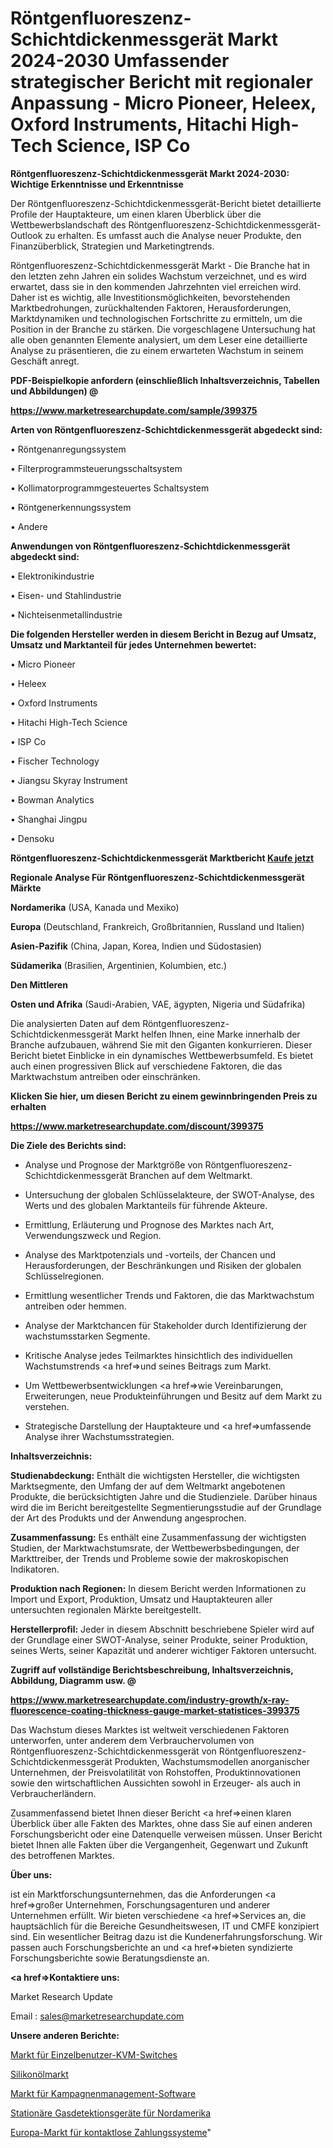 # Röntgenfluoreszenz-Schichtdickenmessgerät Markt 2024-2030 Umfassender strategischer Bericht mit regionaler Anpassung - Micro Pioneer, Heleex, Oxford Instruments, Hitachi High-Tech Science, ISP Co

<strong>Röntgenfluoreszenz-Schichtdickenmessgerät Markt 2024-2030: Wichtige Erkenntnisse und Erkenntnisse</strong>

Der Röntgenfluoreszenz-Schichtdickenmessgerät-Bericht bietet detaillierte Profile der Hauptakteure, um einen klaren Überblick über die Wettbewerbslandschaft des Röntgenfluoreszenz-Schichtdickenmessgerät-Outlook zu erhalten. Es umfasst auch die Analyse neuer Produkte, den Finanzüberblick, Strategien und Marketingtrends.

Röntgenfluoreszenz-Schichtdickenmessgerät Markt - Die Branche hat in den letzten zehn Jahren ein solides Wachstum verzeichnet, und es wird erwartet, dass sie in den kommenden Jahrzehnten viel erreichen wird. Daher ist es wichtig, alle Investitionsmöglichkeiten, bevorstehenden Marktbedrohungen, zurückhaltenden Faktoren, Herausforderungen, Marktdynamiken und technologischen Fortschritte zu ermitteln, um die Position in der Branche zu stärken. Die vorgeschlagene Untersuchung hat alle oben genannten Elemente analysiert, um dem Leser eine detaillierte Analyse zu präsentieren, die zu einem erwarteten Wachstum in seinem Geschäft anregt.



<strong><b>PDF-Beispielkopie anfordern (einschließlich Inhaltsverzeichnis, Tabellen und Abbildungen) @ </b></strong>

<strong><a href=https://www.marketresearchupdate.com/sample/399375>

<strong>https://www.marketresearchupdate.com/sample/399375</u></a></strong></strong>



<strong>Arten von Röntgenfluoreszenz-Schichtdickenmessgerät abgedeckt sind:</strong>

• Röntgenanregungssystem

• Filterprogrammsteuerungsschaltsystem

• Kollimatorprogrammgesteuertes Schaltsystem

• Röntgenerkennungssystem

• Andere



<strong>Anwendungen von Röntgenfluoreszenz-Schichtdickenmessgerät abgedeckt sind:</strong>

• Elektronikindustrie

• Eisen- und Stahlindustrie

• Nichteisenmetallindustrie



<strong>Die folgenden Hersteller werden in diesem Bericht in Bezug auf Umsatz, Umsatz und Marktanteil für jedes Unternehmen bewertet:</strong>

• Micro Pioneer

• Heleex

• Oxford Instruments

• Hitachi High-Tech Science

• ISP Co

• Fischer Technology

• Jiangsu Skyray Instrument

• Bowman Analytics

• Shanghai Jingpu

• Densoku



<strong>Röntgenfluoreszenz-Schichtdickenmessgerät Marktbericht <a href=https://www.marketresearchupdate.com/buynow/399375>Kaufe jetzt</a></strong>



<strong>Regionale Analyse Für Röntgenfluoreszenz-Schichtdickenmessgerät Märkte</strong>



<strong>Nordamerika</strong> (USA, Kanada und Mexiko)



<strong>Europa</strong> (Deutschland, Frankreich, Großbritannien, Russland und Italien)



<strong>Asien-Pazifik</strong> (China, Japan, Korea, Indien und Südostasien)



<strong>Südamerika</strong> (Brasilien, Argentinien, Kolumbien, etc.)



<strong>Den Mittleren</strong> 

<strong>Osten und Afrika</strong> (Saudi-Arabien, VAE, ägypten, Nigeria und Südafrika)

Die analysierten Daten auf dem Röntgenfluoreszenz-Schichtdickenmessgerät Markt helfen Ihnen, eine Marke innerhalb der Branche aufzubauen, während Sie mit den Giganten konkurrieren. Dieser Bericht bietet Einblicke in ein dynamisches Wettbewerbsumfeld. Es bietet auch einen progressiven Blick auf verschiedene Faktoren, die das Marktwachstum antreiben oder einschränken.



<strong>Klicken Sie hier, um diesen Bericht zu einem gewinnbringenden Preis zu erhalten
</strong>

<strong><a href=https://www.marketresearchupdate.com/discount/399375>https://www.marketresearchupdate.com/discount/399375</b></u></strong></a>



<strong>Die Ziele des Berichts sind:</strong>

- Analyse und Prognose der Marktgröße von Röntgenfluoreszenz-Schichtdickenmessgerät Branchen auf dem Weltmarkt.

- Untersuchung der globalen Schlüsselakteure, der SWOT-Analyse, des Werts und des globalen Marktanteils für führende Akteure.

- Ermittlung, Erläuterung und Prognose des Marktes nach Art, Verwendungszweck und Region.

- Analyse des Marktpotenzials und -vorteils, der Chancen und Herausforderungen, der Beschränkungen und Risiken der globalen Schlüsselregionen.

- Ermittlung wesentlicher Trends und Faktoren, die das Marktwachstum antreiben oder hemmen.

- Analyse der Marktchancen für Stakeholder durch Identifizierung der wachstumsstarken Segmente.

- Kritische Analyse jedes Teilmarktes hinsichtlich des individuellen Wachstumstrends <a href=>und</a> seines Beitrags zum Markt.

- Um Wettbewerbsentwicklungen <a href=>wie</a> Vereinbarungen, Erweiterungen, neue Produkteinführungen und Besitz auf dem Markt zu verstehen.

- Strategische Darstellung der Hauptakteure und <a href=>umfas</a>sende Analyse ihrer Wachstumsstrategien.



<strong>Inhaltsverzeichnis:</strong>



<strong>Studienabdeckung:</strong> Enthält die wichtigsten Hersteller, die wichtigsten Marktsegmente, den Umfang der auf dem Weltmarkt angebotenen Produkte, die berücksichtigten Jahre und die Studienziele. Darüber hinaus wird die im Bericht bereitgestellte Segmentierungsstudie auf der Grundlage der Art des Produkts und der Anwendung angesprochen.



<strong>Zusammenfassung:</strong> Es enthält eine Zusammenfassung der wichtigsten Studien, der Marktwachstumsrate, der Wettbewerbsbedingungen, der Markttreiber, der Trends und Probleme sowie der makroskopischen Indikatoren.



<strong>Produktion nach Regionen:</strong> In diesem Bericht werden Informationen zu Import und Export, Produktion, Umsatz und Hauptakteuren aller untersuchten regionalen Märkte bereitgestellt.



<strong>Herstellerprofil:</strong> Jeder in diesem Abschnitt beschriebene Spieler wird auf der Grundlage einer SWOT-Analyse, seiner Produkte, seiner Produktion, seines Werts, seiner Kapazität und anderer wichtiger Faktoren untersucht.



<strong><b>Zugriff auf vollständige Berichtsbeschreibung, Inhaltsverzeichnis, Abbildung, Diagramm usw. @ </b></strong>

<strong><a href=https://www.marketresearchupdate.com/industry-growth/x-ray-fluorescence-coating-thickness-gauge-market-statistices-399375>https://www.marketresearchupdate.com/industry-growth/x-ray-fluorescence-coating-thickness-gauge-market-statistices-399375</a></strong>

Das Wachstum dieses Marktes ist weltweit verschiedenen Faktoren unterworfen, unter anderem dem Verbrauchervolumen von Röntgenfluoreszenz-Schichtdickenmessgerät von Röntgenfluoreszenz-Schichtdickenmessgerät Produkten, Wachstumsmodellen anorganischer Unternehmen, der Preisvolatilität von Rohstoffen, Produktinnovationen sowie den wirtschaftlichen Aussichten sowohl in Erzeuger- als auch in Verbraucherländern.

Zusammenfassend bietet Ihnen dieser Bericht <a href=>einen</a> klaren Überblick über alle Fakten des Marktes, ohne dass Sie auf einen anderen Forschungsbericht oder eine Datenquelle verweisen müssen. Unser Bericht bietet Ihnen alle Fakten über die Vergangenheit, Gegenwart und Zukunft des betroffenen Marktes.



<strong>Über uns:</strong>

 ist ein Marktforschungsunternehmen, das die Anforderungen <a href=>großer</a> Unternehmen, Forschungsagenturen und anderer Unternehmen erfüllt. Wir bieten verschiedene <a href=>Services</a> an, die hauptsächlich für die Bereiche Gesundheitswesen, IT und CMFE konzipiert sind. Ein wesentlicher Beitrag dazu ist die Kundenerfahrungsforschung. Wir passen auch Forschungsberichte an und <a href=>bieten</a> syndizierte Forschungsberichte sowie Beratungsdienste an.



<strong><a href=>Kontaktiere uns:</a></strong>

Market Research Update

Email : sales@marketresearchupdate.com



<strong>Unsere anderen Berichte:</strong>

<a href=https://www.linkedin.com/pulse/single-user-kvm-switches-market-expects-see-significant>Markt für Einzelbenutzer-KVM-Switches</a>

<a href=https://www.linkedin.com/pulse/silicone-oil-market-size-industry-growth-factors>Silikonölmarkt</a>

<a href=https://www.linkedin.com/pulse/campaign-management-software-market-research>Markt für Kampagnenmanagement-Software</a>

<a href=https://www.linkedin.com/pulse/north-america-fixed-gas-detection-equipment>Stationäre Gasdetektionsgeräte für Nordamerika</a>

<a href=https://www.linkedin.com/pulse/europe-contactless-payment-system-market-witness>Europa-Markt für kontaktlose Zahlungssysteme</a>"
